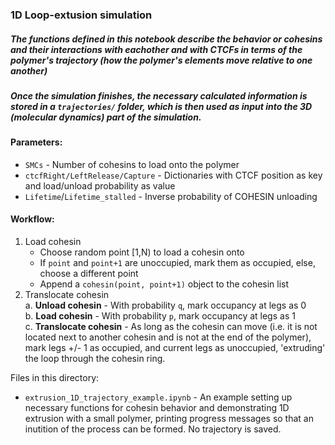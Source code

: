 ### 1D Loop-extusion simulation
##### The functions defined in this notebook describe the behavior or cohesins and their interactions with eachother and with CTCFs in terms of the polymer's trajectory (how the polymer's elements move relative to one another)
##### Once the simulation finishes, the necessary calculated information is stored in a `trajectories/` folder, which is then used as input into the 3D (molecular dynamics) part of the simulation.

#### Parameters:
* `SMCs` - Number of cohesins to load onto the polymer
* `ctcfRight/LeftRelease/Capture` - Dictionaries with CTCF position as key and load/unload probability as value
* `Lifetime`/`Lifetime_stalled` - Inverse probability of COHESIN unloading

#### Workflow:
1. Load cohesin 
    * Choose random point [1,N) to load a cohesin onto
    * If `point` and `point+1` are unoccupied, mark them as occupied, else, choose a different point
    * Append a `cohesin(point, point+1)` object to the cohesin list
2. Translocate cohesin \
    a. **Unload cohesin** - With probability `q`, mark occupancy at legs as 0 \
    b. **Load cohesin** - With probability `p`, mark occupancy at legs as 1 \
    c. **Translocate cohesin** - As long as the cohesin can move (i.e. it is not located next to another cohesin and is not at the end of the polymer), mark legs +/- 1 as occupied, and current legs as unoccupied, 'extruding' the loop through the cohesin ring.

Files in this directory:
* `extrusion_1D_trajectory_example.ipynb` - An example setting up necessary functions for cohesin behavior and demonstrating 1D extrusion with a small polymer, printing progress messages so that an inutition of the process can be formed. No trajectory is saved.
    
